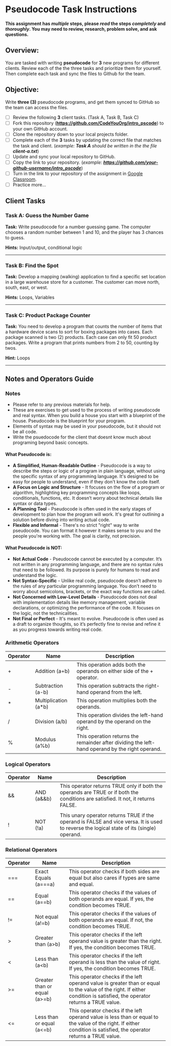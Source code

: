 # Pseudocode Task Instructions

**This assignment has *multiple* steps, please *read* the steps *completely* and *thoroughly*. You may need to review, research, problem solve, and ask questions.**

## **Overview:**
You are tasked with writing **pseudocode** for **3** new programs for different clients. Review each of the the three tasks and prioritize them for yourself. Then complete each task and sync the files to Github for the team.

## **Objective:**
Write **three (3)** pseudocode programs, and get them synced to GitHub so the team can access the files.

- [ ] Review the following **3** client tasks. (Task A, Task B, Task C)
- [ ] Fork this repository (**https://github.com/CodeYouOrg/intro_pscode**) to your own GitHub account.
- [ ] Clone the repository down to your local projects folder.
- [ ] Complete each of the **3** tasks by updating the correct file that matches the task and client. (*example: **Task A** should be written in the the file **client-a.txt***)
- [ ] Update and sync your local repository to GitHub.
- [ ] Copy the link to your repository. (*example: **https://github.com/your-github-username/intro_pscode***)
- [ ] Turn in the link to your repository of the assignment in [Google Classroom](https://classroom.google.com/).
- [ ] Practice more...

## Client Tasks

### Task A: Guess the Number Game

**Task:** Write pseudocode for a number guessing game. The computer chooses a random number between 1 and 10, and the player has 3 chances to guess.

**Hints:** Input/output, conditional logic

---

### Task B: Find the Spot

**Task:** Develop a mapping (walking) application to find a specific set location in a large warehouse store for a customer. The customer can move north, south, east, or west.

**Hints:** Loops, Variables

---

### Task C: Product Package Counter

**Task:** You need to develop a program that counts the number of items that a hardware device scans to sort for boxing packages into cases. Each package scanned is two (2) products. Each case can only fit 50 product packages. Write a program that prints numbers from 2 to 50, counting by twos.

**Hint:** Loops

---

## Notes and Operators Guide

### Notes

- Please refer to any previous materials for help.
- These are exercises to get used to the process of writing pseudocode and real syntax. When you build a house you start with a blueprint of the house. Pseudocode is the blueprint for your program.
- Elements of syntax may be used in your pseudocode, but it should not be all code.
- Write the psuedocode for the client that doesnt know much about programing beyond basic concepts.

#### What Pseudocode is:

- **A Simplified, Human-Readable Outline** - Pseudocode is a way to describe the steps or logic of a program in plain language, without using the specific syntax of any programming language. It's designed to be easy for people to understand, even if they don't know the code itself.
- **A Focus on Logic and Structure** - It focuses on the flow of a program or algorithm, highlighting key programming concepts like loops, conditionals, functions, etc. It doesn’t worry about technical details like syntax or data types.
- **A Planning Tool** - Pseudocode is often used in the early stages of development to plan how the program will work. It's great for outlining a solution before diving into writing actual code.
- **Flexible and Informal** - There's no strict "right" way to write pseudocode. You can format it however it makes sense to you and the people you're working with. The goal is clarity, not precision.

#### What Pseudocode is NOT:

- **Not Actual Code** - Pseudocode cannot be executed by a computer. It’s not written in any programming language, and there are no syntax rules that need to be followed. Its purpose is purely for humans to read and understand the logic.
- **Not Syntax-Specific** - Unlike real code, pseudocode doesn’t adhere to the rules of any particular programming language. You don’t need to worry about semicolons, brackets, or the exact way functions are called.
- **Not Concerned with Low-Level Details** - Pseudocode does not deal with implementation details like memory management, variable declarations, or optimizing the performance of the code. It focuses on the logic, not the technicalities.
- **Not Final or Perfect** - It's meant to evolve. Pseudocode is often used as a draft to organize thoughts, so it’s perfectly fine to revise and refine it as you progress towards writing real code.

### Arithmetic Operators

| Operator | Name | Description |
| ----------- | ----------- | ----------- |
| + | Addition (a+b) | This operation adds both the operands on either side of the + operator. |
| - | Subtraction (a-b) | This operation subtracts the right-hand operand from the left. |
| * | Multiplication (a*b) | This operation multiplies both the operands. |
| / | Division (a/b) | This operation divides the left-hand operand by the operand on the right. |
| % | Modulus (a%b) | This operation returns the remainder after dividing the left-hand operand by the right operand. |

### Logical Operators

| Operator | Name | Description |
| ----------- | ----------- | ----------- |
| && | AND (a&&b) | This operator returns TRUE only if both the operands are TRUE or if both the conditions are satisfied. It not, it returns FALSE. |
| || | OR (a||b) | This operator returns TRUE if either operand is TRUE. It also returns TRUE if both the operands are TRUE. If neither operand is true, it returns FALSE. |
| ! | NOT (!a) | This unary operator returns TRUE if the operand is FALSE and vice versa. It is used to reverse the logical state of its (single) operand. |

### Relational Operators

| Operator | Name | Description |
| ----------- | ----------- | ----------- |
| === | Exact Equals (a===a) | This operator checks if both sides are equal but also cares if types are same and equal. |
| == | Equal (a==b) | This operator checks if the values of both operands are equal. If yes, the condition becomes TRUE. |
| != | Not equal (a!=b) | This operator checks if the values of both operands are equal. If not, the condition becomes TRUE. |
| > | Greater than (a>b) | This operator checks if the left operand value is greater than the right. If yes, the condition becomes TRUE. |
| < | Less than (a<b) | This operator checks if the left operand is less than the value of right. If yes, the condition becomes TRUE. |
| >= | Greater than or equal (a>=b) | This operator checks if the left operand value is greater than or equal to the value of the right. If either condition is satisfied, the operator returns a TRUE value. |
| <= | Less than or equal (a<=b) | This operator checks if the left operand value is less than or equal to the value of the right. If either condition is satisfied, the operator returns a TRUE value. |